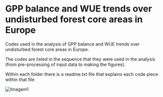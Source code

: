 # GPP balance and WUE trends over undisturbed forest core areas in Europe
Codes used in the analysis of GPP balance and WUE trends over undisturbed forest core areas in Europe. 

The codes are listed in the sequence that they were used in the analysis (from pre-processing of input data to making the figures).

Within each folder there is a readme.txt file that explains each code piece within that file

![Imagem1](https://user-images.githubusercontent.com/44260647/181813037-3c8e306c-8a16-4259-aac9-71e7680789f0.png)
